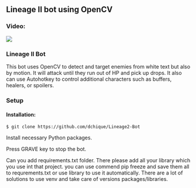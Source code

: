 ## Lineage II bot using OpenCV  
### Video:
[![](http://img.youtube.com/vi/k8rXYoxpYmg/0.jpg)](http://www.youtube.com/watch?v=k8rXYoxpYmg "")
### Lineage II Bot  
This bot uses OpenCV to detect and target enemies from white text but also by motion. It will attack until they run out of HP and pick up drops. It also can use Autohotkey to control additional characters such as buffers, healers, or spoilers.
### Setup  
#### Installation:  
```  
$ git clone https://github.com/dchique/Lineage2-Bot 
```  
Install necessary Python packages.

Press GRAVE key to stop the bot.


Can you add requirements.txt folder. There please add all your library which you use int that project. you can use commend pip freeze and save them all to requrements.txt or use library to use it automatically. There are a lot of solutions to use venv and take care of versions packages/libraries. 
